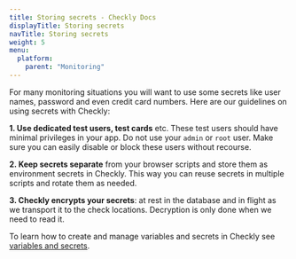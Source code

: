 ```yaml
---
title: Storing secrets - Checkly Docs
displayTitle: Storing secrets 
navTitle: Storing secrets
weight: 5
menu:
  platform:
    parent: "Monitoring"
---
```


For many monitoring situations you will want to use some secrets like user names, password and even credit card numbers.
Here are our guidelines on using secrets with Checkly:

**1. Use dedicated test users, test cards** etc. These test users should have minimal privileges in your app. Do not use your 
`admin` or `root` user. Make sure you can easily disable or block these users without recourse.

**2. Keep secrets separate** from your browser scripts and store them as environment secrets in Checkly. This 
way you can reuse secrets in multiple scripts and rotate them as needed.

**3. Checkly encrypts your secrets**: at rest in the database and in flight as we transport it to the check locations. 
Decryption is only done when we need to read it.

To learn how to create and manage variables and secrets in Checkly see [variables and secrets](/docs/browser-checks/variables).